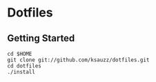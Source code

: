 # Dotfiles

## Getting Started

```
cd $HOME
git clone git://github.com/ksauzz/dotfiles.git
cd dotfiles
./install
```
